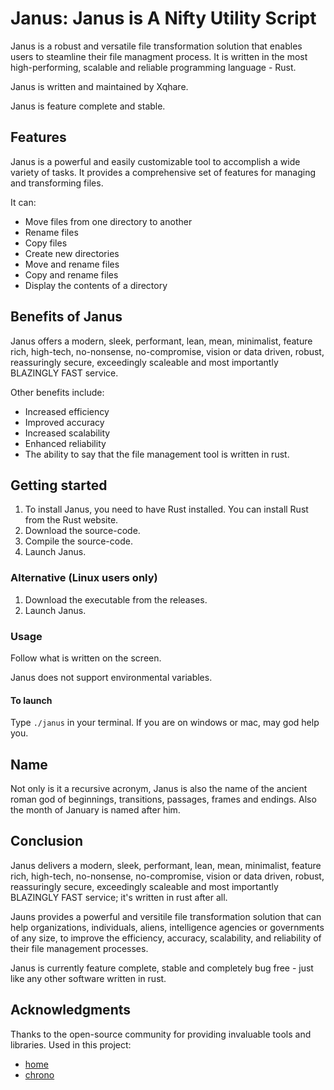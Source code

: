 # Janus: Janus is A Nifty Utility Script

Janus is a robust and versatile file transformation solution that enables users to steamline their file managment process. It is written in the most high-performing, scalable and reliable programming language - Rust.

Janus is written and maintained by Xqhare.

Janus is feature complete and stable.

## Features

Janus is a powerful and easily customizable tool to accomplish a wide variety of tasks. It provides a comprehensive set of features for managing and transforming files.

It can:
- Move files from one directory to another
- Rename files
- Copy files
- Create new directories
- Move and rename files
- Copy and rename files
- Display the contents of a directory

## Benefits of Janus

Janus offers a modern, sleek, performant, lean, mean, minimalist, feature rich, high-tech, no-nonsense, no-compromise, vision or data driven, robust, reassuringly secure, exceedingly scaleable and most importantly BLAZINGLY FAST service.

Other benefits include:
- Increased efficiency
- Improved accuracy
- Increased scalability
- Enhanced reliability
- The ability to say that the file management tool is written in rust.

## Getting started

1. To install Janus, you need to have Rust installed. You can install Rust from the Rust website.
2. Download the source-code.
3. Compile the source-code.
4. Launch Janus.

### Alternative (Linux users only)

1. Download the executable from the releases.
2. Launch Janus.

### Usage

Follow what is written on the screen.

Janus does not support environmental variables.

#### To launch

Type ```./janus``` in your terminal.
If you are on windows or mac, may god help you.

## Name

Not only is it a recursive acronym, Janus is also the name of the ancient roman god of beginnings, transitions, passages, frames and endings. Also the month of January is named after him. 
 
## Conclusion

Janus delivers a modern, sleek, performant, lean, mean, minimalist, feature rich, high-tech, no-nonsense, no-compromise, vision or data driven, robust, reassuringly secure, exceedingly scaleable and most importantly BLAZINGLY FAST service; it's written in rust after all.

Jauns provides a powerful and versitile file transformation solution that can help organizations, individuals, aliens, intelligence agencies or governments of any size, to improve the efficiency, accuracy, scalability, and reliability of their file management processes.

Janus is currently feature complete, stable and completely bug free - just like any other software written in rust.


## Acknowledgments
Thanks to the open-source community for providing invaluable tools and libraries.
Used in this project:
- [home](https://crates.io/crates/home)
- [chrono](https://crates.io/crates/chrono)
